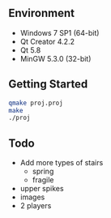 ## Environment

- Windows 7 SP1 (64-bit)
- Qt Creator 4.2.2
- Qt 5.8
- MinGW 5.3.0 (32-bit)

## Getting Started

```sh
qmake proj.proj
make
./proj
```

## Todo

- Add more types of stairs
  - spring
  - fragile
- upper spikes
- images
- 2 players
